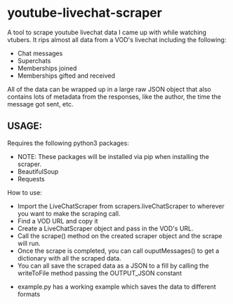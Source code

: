 # youtube-livechat-scraper
A tool to scrape youtube livechat data I came up with while watching vtubers. It rips almost all data from a VOD's livechat including the following:
- Chat messages
- Superchats
- Memberships joined
- Memberships gifted and received

All of the data can be wrapped up in a large raw JSON object that also contains lots of metadata from the responses, like the author, the time the message got sent, etc.

## USAGE:

Requires the following python3 packages:
  - NOTE: These packages will be installed via pip when installing the scraper.
  - BeautifulSoup
  - Requests

How to use:
  - Import the LiveChatScraper from scrapers.liveChatScraper to wherever you want to make the scraping call.
  - Find a VOD URL and copy it
  - Create a LiveChatScraper object and pass in the VOD's URL.
  - Call the scrape() method on the created scraper object and the scrape will run.
  - Once the scrape is completed, you can call ouputMessages() to get a dictionary with all the scraped data.
  - You can all save the scraped data as a JSON to a fill by calling the writeToFile method passing the OUTPUT_JSON constant

* example.py has a working example which saves the data to different formats


  
  
  
